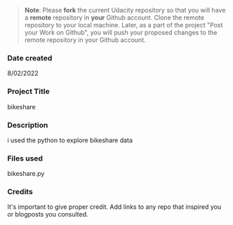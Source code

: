 >**Note**: Please **fork** the current Udacity repository so that you will have a **remote** repository in **your** Github account. Clone the remote repository to your local machine. Later, as a part of the project "Post your Work on Github", you will push your proposed changes to the remote repository in your Github account.

### Date created
8/02/2022

### Project Title
bikeshare

### Description
i used the python to explore bikeshare data

### Files used
bikeshare.py

### Credits
It's important to give proper credit. Add links to any repo that inspired you or blogposts you consulted.

